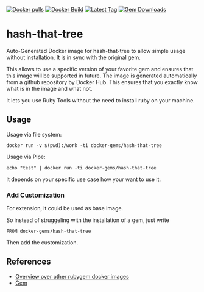 [![Docker pulls](https://img.shields.io/docker/pulls/rubygem/hash-that-tree.svg)](https://hub.docker.com/r/rubygem/hash-that-tree/)
[![Docker Build](https://img.shields.io/docker/automated/rubygem/hash-that-tree.svg)](https://hub.docker.com/r/rubygem/hash-that-tree/)
[![Latest Tag](https://img.shields.io/github/tag/docker-rubygem/hash-that-tree.svg)](https://hub.docker.com/r/rubygem/hash-that-tree/)
[![Gem Downloads](https://img.shields.io/gem/dt/hash-that-tree.svg)](https://rubygems.org/gems/hash-that-tree/)
# hash-that-tree

Auto-Generated Docker image for hash-that-tree to allow simple usage without installation.
It is in sync with the original gem.

This allows to use a specific version of your favorite gem and ensures that this image will be supported in future.
The image is generated automatically from a github repository by Docker Hub.
This ensures that you exactly know what is in the image and what not.

It lets you use Ruby Tools without the need to install ruby on your machine.

## Usage

Usage via file system:

`docker run -v $(pwd):/work -ti docker-gems/hash-that-tree`

Usage via Pipe:

`echo "test" | docker run -ti docker-gems/hash-that-tree`

It depends on your specific use case how your want to use it.

### Add Customization

For extension, it could be used as base image.

So instead of struggeling with the installation of a gem, just write

`FROM docker-gems/hash-that-tree`

Then add the customization.

## References

 - [Overview over other rubygem docker images](https://github.com/thinkbot/docker-rubygem)
 - [Gem](https://rubygems.org/gems/hash-that-tree/)
